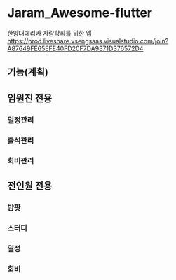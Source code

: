# Jaram_Awesome-flutter
한양대에리카 자람학회를 위한 앱  
https://prod.liveshare.vsengsaas.visualstudio.com/join?A87649FE65EFE40FD20F7DA9371D376572D4  

## 기능(계획)  
## 임원진 전용
### 일정관리
### 출석관리
### 회비관리
## 전인원 전용
### 밥팟
### 스터디
### 일정
### 회비

